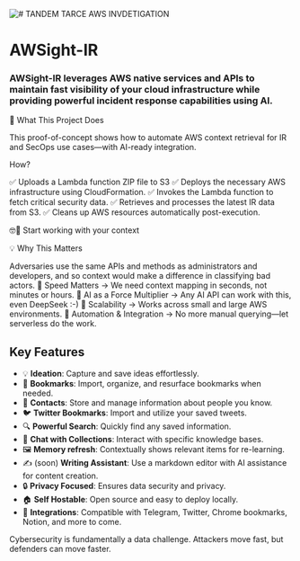 ![# TANDEM TARCE AWS INVDETIGATION ](http://tandemtrace.ai/wp-content/uploads/2025/02/tand3.png)



# AWSight-IR

### AWSight-IR leverages AWS native services and APIs to maintain fast visibility of your cloud infrastructure while providing powerful incident response capabilities using AI. 

🚀 What This Project Does

This proof-of-concept shows how to automate AWS context retrieval for IR and SecOps use cases—with AI-ready integration.

How?

✅ Uploads a Lambda function ZIP file to S3
✅ Deploys the necessary AWS infrastructure using CloudFormation.
✅ Invokes the Lambda function to fetch critical security data.
✅ Retrieves and processes the latest IR data from S3.
✅ Cleans up AWS resources automatically post-execution. 

🤓🔎 Start working with your context 

💡 Why This Matters

Adversaries use the same APIs and methods as administrators and developers, and so context would make a difference in classifying bad actors. 
🔹 Speed Matters → We need context mapping in seconds, not minutes or hours.
🔹 AI as a Force Multiplier → Any AI API can work with this, even DeepSeek :-) 
🔹 Scalability → Works across small and large AWS environments.
🔹 Automation & Integration → No more manual querying—let serverless do the work.


## Key Features

- 💡 **Ideation**: Capture and save ideas effortlessly.
- 🔖 **Bookmarks**: Import, organize, and resurface bookmarks when needed.
- 📇 **Contacts**: Store and manage information about people you know.
- 🐦 **Twitter Bookmarks**: Import and utilize your saved tweets.
- 🔍 **Powerful Search**: Quickly find any saved information.
- 💬 **Chat with Collections**: Interact with specific knowledge bases.
- 🖼️ **Memory refresh**: Contextually shows relevant items for re-learning.
- ✍️ (soon) **Writing Assistant**: Use a markdown editor with AI assistance for content creation.
- 🔒 **Privacy Focused**: Ensures data security and privacy.
- 🏠 **Self Hostable**: Open source and easy to deploy locally.
- 🔗 **Integrations**: Compatible with Telegram, Twitter, Chrome bookmarks, Notion, and more to come.


Cybersecurity is fundamentally a data challenge. Attackers move fast, but defenders can move faster. 
